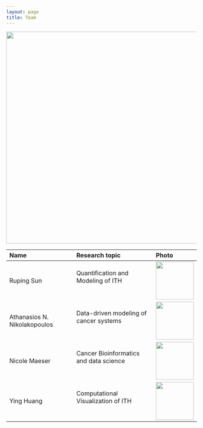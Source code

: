 ```yaml
---
layout: page
title: Team
---
```


<img class="center" width="560" src="../public/team.png">

| Name | Research topic | Photo |
| :--- | :---- | :---- |
| Ruping Sun | Quantification and Modeling of ITH <br> &nbsp; &nbsp; &nbsp; | <img width="100" src="../public/rupingsun2.png"> |
| Athanasios N. Nikolakopoulos | Data-driven modeling of cancer systems <br> &nbsp; &nbsp; &nbsp; | <img width="100" src="../public/Athanasios.jpg"> |
| Nicole Maeser | Cancer Bioinformatics and data science <br> &nbsp; &nbsp; &nbsp; | <img width="100" src="../public/nicole_maeser_2.jpg"> | 
| Ying Huang | Computational Visualization of ITH <br> &nbsp; &nbsp; &nbsp; | <img width="100" src="../public/huangying.jpg"> |
